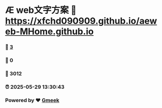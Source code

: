 # Æ web文字方案 :link: https://xfchd090909.github.io/aeweb-MHome.github.io 
### :page_facing_up: [3](https://xfchd090909.github.io/aeweb-MHome.github.io/tag.html) 
### :speech_balloon: 0 
### :hibiscus: 3012 
### :alarm_clock: 2025-05-29 13:30:43 
### Powered by :heart: [Gmeek](https://github.com/Meekdai/Gmeek)
